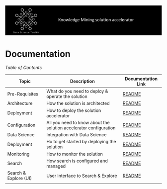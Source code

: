![banner](media/banner.png)

# Documentation

_Table of Contents_ 

| Topic  | Description | Documentation Link | 
|----|----|----|
| Pre-Requisites | What do you need to deploy & operate the solution | [README](docs/pre-reqs/README.md)| 
| Architecture | How the solution is architected|[README](architecture/README.md)| 
| Deployment | How to deploy the solution accelerator |[README](deployment/README.md)| 
| Configuration | All you need to know about the solution accelerator configuration |[README](configuration/README.md)| 
| Data Science | Integration with Data Science |[README](data-science/README.md)| 
| Deployment | Ho to get started by deploying the solution |[README](deployment/README.md)| 
| Monitoring | How to monitor the solution |[README](monitoring/README.md)| 
| Search | How search is configured and managed |[README](search/README.md)| 
| Search & Explore (UI) | User Interface to Search & Explore |[README](ui/README.md)| 
||||

